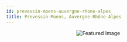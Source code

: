 ```yaml
---
id: prevessin-moens-auvergne-rhone-alpes
title: Prevessin-Moens, Auvergne-Rhône-Alpes
---
```


<center><img src="https://i.travelapi.com/hotels/21000000/20210000/20208900/20208817/bc60cd63_z.jpg" alt="Featured Image" /></center>


